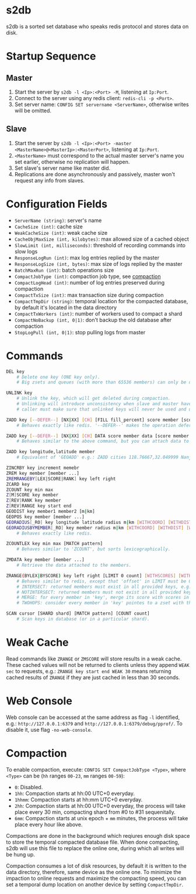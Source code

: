 # s2db
s2db is a sorted set database who speaks redis protocol and stores data on disk.

# Startup Sequence
## Master
1. Start the server by `s2db -l <Ip>:<Port> -M`, listening at `Ip:Port`.
2. Connect to the server using any redis client: `redis-cli -p <Port>`.
3. Set server name: `CONFIG SET servername <ServerName>`, otherwise writes will be omitted.

## Slave
1. Start the server by `s2db -l <Ip>:<Port> -master <MasterName>@<MasterIp>:<MasterPort>`, listening at `Ip:Port`.
2. `<MasterName>` must correspond to the actual master server's name you set earlier, otherwise no replication will happen.
3. Set slave's server name like master did.
4. Replications are done asynchronously and passively, master won't request any info from slaves.

# Configuration Fields
- `ServerName (string)`: server's name
- `CacheSize (int)`: cache size
- `WeakCacheSize (int)`: weak cache size
- `CacheObjMaxSize (int, kilobytes)`: max allowed size of a cached object
- `SlowLimit (int, milliseconds)`: threshold of recording commands into slow logs
- `ResponseLogRun (int)`: max log entries replied by the master
- `ResponseLogSize (int, bytes)`: max size of logs replied by the master
- `BatchMaxRun (int)`: batch operations size
- `CompactJobType (int)`: compaction job type, see [compaction](#compaction)
- `CompactLogHead (int)`: number of log entries preserved during compaction
- `CompactTxSize (int)`: max transaction size during compaction
- `CompactTmpDir (string)`: temporal location for the compacted database, by default it's located in the data directory
- `CompactTxWorkers (int)`: number of workers used to compact a shard
- `CompactNoBackup (int, 0|1)`: don't backup the old database after compaction
- `StopLogPull (int, 0|1)`: stop pulling logs from master

# Commands
```bash
DEL key
    # Delete one key (ONE key only).
    # Big zsets and queues (with more than 65536 members) can only be deleted using 'UNLINK'.

UNLINK key
    # Unlink the key, which will get deleted during compaction.
    # Unlinking will introduce unconsistency when slave and master have different compacting time windows,
    # caller must make sure that unlinked keys will never be used and useful again.

ZADD key [--DEFER--] [NX|XX] [CH] [FILL fill_percent] score member [score member ...]
    # Behaves exactly like redis. '--DEFER--' makes the operation deferred so the command will return 'OK' immediately.

ZADD key [--DEFER--] [NX|XX] [CH] DATA score member data [score member data ...]
    # Behaves similar to the above command, but you can attach data to each member.

ZADD key longitude,latitude member
    # Equivalent of 'GEOADD' e.g.: ZADD cities 118.76667,32.049999 Nanjing

ZINCRBY key increment memebr
ZREM key member [member ...]
ZREMRANGEBY[LEX|SCORE|RANK] key left right
ZCARD key
ZCOUNT key min max
Z[M]SCORE key member
Z[REV]RANK key member
Z[REV]RANGE key start end
GEODIST key member1 member2 [m|km]
GEOPOS key member [member ...]
GEORADIUS[_RO] key longitude latitude radius m|km [WITHCOORD] [WITHDIST] [WITHHASH] [COUNT count [ANY]] [ASC|DESC]
GEORADIUSBYMEMBER[_RO] key member radius m|km [WITHCOORD] [WITHDIST] [WITHHASH] [COUNT count [ANY]] [ASC|DESC]
    # Behaves exactly like redis.

ZCOUNTLEX key min max [MATCH pattern]
    # Behaves similar to 'ZCOUNT', but sorts lexicographically.

ZMDATA key member [member ...]
    # Retrieve the data attached to the members.

ZRANGE(BYLEX|BYSCORE) key left right [LIMIT 0 count] [WITHSCORES] [WITHDATA] [INTERSECT ...] [NOTINTERSECT ...] [MERGE ... [MERGEFUNC code]] [TWOHOPS endpoint]
    # Behaves similar to redis, except that 'offset' in LIMIT must be 0 if provided
    # INTERSECT: returned members must exist in all provided keys, e.g.: ZRANGEBYLEX key - + INTERSECT key2 INTERSECT key3
    # NOTINTERSECT: returned members must not exist in all provided keys, e.g.: ZRANGEBYLEX key - + NOTINTERSECT key2 NOTINTERSECT key3
    # MERGE: for every member in 'key', merge its score with scores in provided keys, e.g.: ZRANGEBYLEX key - + MERGE key2 MERGE key3
    # TWOHOPS: consider every member in 'key' pointes to a zset with the same name, find those members who contains 'endpoint' (ZSCORE member endpoint)

SCAN cursor [SHARD shard] [MATCH pattern] [COUNT count]
    # Scan keys in database (or in a particular shard).
```

# Weak Cache
Read commands like `ZRANGE` or `ZMSCORE` will store results in a weak cache.
These cached values will not be returned to clients unless they append `WEAK sec` to requests,
e.g.: `ZRANGE key start end WEAK 30` means returning cached results of `ZRANGE` if they are just cached in less than 30 seconds.

# Web Console
Web console can be accessed at the same address as flag `-l` identified, e.g.: `http://127.0.0.1:6379` and `http://127.0.0.1:6379/debug/pprof/`.
To disable it, use flag `-no-web-console`.

# Compaction
To enable compaction, execute: `CONFIG SET CompactJobType <Type>`, where `<Type>` can be (`hh` ranges `00-23`, `mm` ranges `00-59`):
- `0`: Disabled.
- `1hh`: Compaction starts at hh:00 UTC+0 everyday.
- `1hhmm`: Compaction starts at hh:mm UTC+0 everyday.
- `2hh`: Compaction starts at hh:00 UTC+0 everyday, the process will take place every 30 min, compacting shard from #0 to #31 sequenitally.
- `6mm`: Compaction starts at unix epoch + `mm` minutes, the process will take place every hour like above.

Compactions are done in the background which reqiures enough disk space to store the temporal compacted database file. When done compacting, s2db will use this file to replace the online one, during which all writes will be hung up.

Compaction consumes a lot of disk resources, by default it is written to the data directory, therefore, same device as the online one. To minimize the impaction to online requests and maximize the compacting speed, you can set a temporal dump location on another device by setting `CompactTmpDir`.
